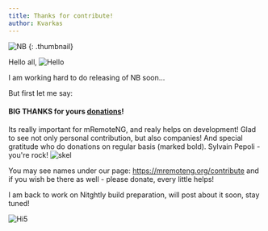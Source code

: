 ```yaml
---
title: Thanks for contribute!
author: Kvarkas 
---
```

![NB](https://img001.prntscr.com/file/img001/miGH6Pv6T0yNDztKjaXw1A.png)
{: .thumbnail}

Hello all, ![Hello](https://reklama-no.ru/smiles/hi.gif)

I am working hard to do releasing of NB soon...

<!--more-->

But first let me say:

#### BIG THANKS for yours [donations](https://mremoteng.org/contribute)!

Its really important for mRemoteNG, and realy helps on development! 
Glad to see not only personal contribution, but also companies! 
And special gratitude who do donations on regular basis (marked bold).
Sylvain Pepoli - you're rock! ![skel](http://www.kolobok.us/smiles/big_standart/drinks.gif)

You may see names under our page: https://mremoteng.org/contribute and if you wish be there as well - please donate, every little helps!

I am back to work on Nitghtly build preparation, will post about it soon, stay tuned!

![Hi5](https://reklama-no.ru/smiles/high-five.gif)